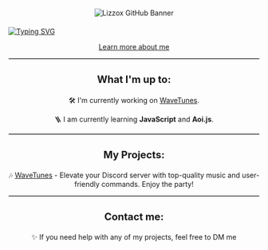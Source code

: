 <div style="text-align: center; margin: 20px;">
  <img src="https://us-east-1.tixte.net/uploads/lizzox.tixte.co/GitHub_Lizzox_Banner.png" alt="Lizzox GitHub Banner" style="max-width: 950px;">
</div>

[![Typing SVG](https://readme-typing-svg.demolab.com?font=HEAVITAS&pause=1000&color=6300F7&center=true&vCenter=true&random=true&width=435&lines=Hobby+Developer;Internet+Rambo;Community+Management;Javascript+%2B+Aoi.js)](https://git.io/typing-svg)
<p style="text-align: center;"><a href="https://bit.ly/lizzox-more-info">Learn more about me</a></p>

<hr style="border: 1px solid #ccc;">

<h3 style="text-align: center; font-size: 20px;">What I'm up to:</h3>
<p style="text-align: center;">🛠️ I'm currently working on <a href="https://top.gg/bot/1159927838053503026">WaveTunes</a>.</p>
<p style="text-align: center;">🪜 I am currently learning <strong>JavaScript</strong> and <strong>Aoi.js</strong>.</p>

<hr style="border: 1px solid #ccc;">

<h3 style="text-align: center; font-size: 20px;">My Projects:</h3>
<p style="text-align: center;">🎶 <a href="https://top.gg/bot/1159927838053503026">WaveTunes</a> - Elevate your Discord server with top-quality music and user-friendly commands. Enjoy the party!</p>

<hr style="border: 1px solid #ccc;">

<h3 style="text-align: center; font-size: 20px;">Contact me:</h3>
<p style="text-align: center;">✨ If you need help with any of my projects, feel free to DM me </p>
